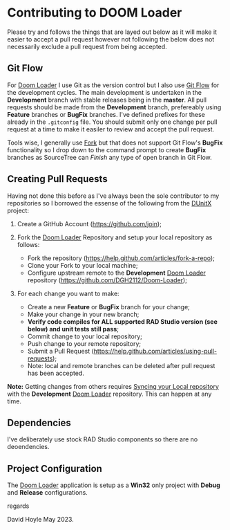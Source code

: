 # Contributing to DOOM Loader

Please try and follows the things that are layed out below as it will make it
easier to accept a pull request however not following the below does not
necessarily exclude a pull request from being accepted.

## Git Flow

For [Doom Loader](https://github.com/DGH2112/Doom-Loader) I use Git as the
version control but I also use
[Git Flow](https://www.atlassian.com/git/tutorials/comparing-workflows/gitflow-workflow)
for the development cycles. The main development is undertaken in the
**Development** branch with stable releases being in the **master**. All pull
requests should be made from the **Development** branch, prefereably using
**Feature** branches or **BugFix** branches. I've defined prefixes for these
already in the `.gitconfig` file. You should submit only one change per pull
request at a time to make it easiler to review and accept the pull request.

Tools wise, I generally use [Fork](https://fork.dev/) but that does not
support Git Flow's **BugFix** functionality so I drop down to the command
prompt to create **BugFix** branches as SourceTree can _Finish_ any type of
open branch in Git Flow.

## Creating Pull Requests

Having not done this before as I've always been the sole contributor to my
repositories so I borrowed the essense of the following from the
[DUnitX](https://github.com/VSoftTechnologies/DUnitX) project:

1. Create a GitHub Account (https://github.com/join);

2. Fork the [Doom Loader](https://github.com/DGH2112/Doom-Loader) Repository and setup your local repository as follows:

     * Fork the repository (https://help.github.com/articles/fork-a-repo);
     * Clone your Fork to your local machine;
     * Configure upstream remote to the **Development**
       [Doom Loader](https://github.com/DGH2112/Doom-Loader)
       repository (https://github.com/DGH2112/Doom-Loader);

3. For each change you want to make:

     * Create a new **Feature** or **BugFix** branch for your change;
     * Make your change in your new branch;
     * **Verify code compiles for ALL supported RAD Studio version (see below)
       and unit tests still pass**;
     * Commit change to your local repository;
     * Push change to your remote repository;
     * Submit a Pull Request (https://help.github.com/articles/using-pull-requests);
     * Note: local and remote branches can be deleted after pull request has been accepted.

**Note:** Getting changes from others requires
[Syncing your Local repository](https://help.github.com/articles/syncing-a-fork)
with the **Development** [Doom Loader](https://github.com/DGH2112/Doom-Loader)
repository. This can happen at any time.

## Dependencies

I've deliberately use stock RAD Studio components so there are no deoendencies.

## Project Configuration

The [Doom Loader](https://github.com/DGH2112/Doom-Loader) application is setup
as a **Win32** only project with **Debug** and **Release** configurations.

regards

David Hoyle May 2023.